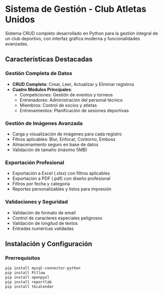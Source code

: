 # Sistema de Gestión - Club Atletas Unidos

Sistema CRUD completo desarrollado en Python para la gestión integral de un club deportivo, con interfaz gráfica moderna y funcionalidades avanzadas.

## Características Destacadas

### Gestión Completa de Datos
- **CRUD Completo**: Crear, Leer, Actualizar y Eliminar registros
- **Cuatro Módulos Principales**:
  - Competiciones: Gestión de eventos y torneos
  - Entrenadores: Administración del personal técnico  
  - Miembros: Control de socios y atletas
  - Entrenamientos: Planificación de sesiones deportivas

### Gestión de Imágenes Avanzada
- Carga y visualización de imágenes para cada registro
- Filtros aplicables: Blur, Enfocar, Contorno, Emboss
- Almacenamiento seguro en base de datos
- Validación de tamaño (máximo 5MB)

### Exportación Profesional
- Exportación a Excel (.xlsx) con filtros aplicables
- Exportación a PDF (.pdf) con diseño profesional
- Filtros por fecha y categoría
- Reportes personalizables y listos para impresión

### Validaciones y Seguridad
- Validación de formato de email
- Control de caracteres especiales peligrosos
- Validación de longitud de textos
- Entradas numéricas validadas

## Instalación y Configuración

### Prerrequisitos
```bash
pip install mysql-connector-python
pip install Pillow
pip install openpyxl
pip install reportlab
pip install tkcalendar